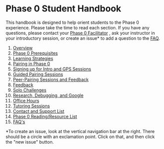# Phase 0 Student Handbook

This handbook is designed to help orient students to the Phase 0 experience. Please take the time to read each section. If you have any questions, please contact your [Phase 0 Facilitator](contact_and_support_list.md) , ask your instructor in your introductory session, or create an issue* to add a question to the [FAQ](FAQ.md). 


1. [Overview](overview.md)
2. [Phase 0 Prerequisites](phase_0_prerequisites.md)
3. [Learning Strategies](learning_strategies.md)
4. [Pairing in Phase 0](pairing_in_phase_0.md)
5. [Signing up for Intro and GPS Sessions](intro_gps_signup.md)
6. [Guided Pairing Sessions](guided_pairing_sessions.md)
7. [Peer-Pairing Sessions and Feedback](peer-pairing_sessions.md)
8. [Feedback](feedback.md)
9. [Solo Challenges](solo_challenges.md)
10. [Research, Debugging, and Google](research,_debugging,_and_google.md)
11. [Office Hours](office_hours.md)
12. [Tutoring Sessions](tutoring.md)
13. [Contact and Support List](contact_and_support_list.md)
14. [Phase 0 Reading/Resource List](resources.md)
15. [FAQ's](FAQ.md)

*To create an issue, look at the vertical navigation bar at the right. There should be a circle with an exclamation point. Click on that, and then click the "new issue" button. 